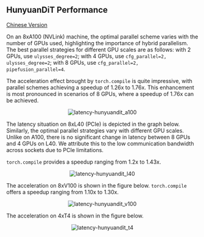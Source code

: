 ## HunyuanDiT Performance
[Chinese Version](./hunyuandit_zh.md)

On an 8xA100 (NVLink) machine, the optimal parallel scheme varies with the number of GPUs used, highlighting the importance of hybrid parallelism. The best parallel strategies for different GPU scales are as follows: with 2 GPUs, use `ulysses_degree=2`; with 4 GPUs, use `cfg_parallel=2, ulysses_degree=2`; with 8 GPUs, use `cfg_parallel=2, pipefusion_parallel=4`.

The acceleration effect brought by `torch.compile` is quite impressive, with parallel schemes achieving a speedup of 1.26x to 1.76x. This enhancement is most pronounced in scenarios of 8 GPUs, where a speedup of 1.76x can be achieved.

<div align="center">
    <img src="https://raw.githubusercontent.com/xdit-project/xdit_assets/main/performance/hunuyuandit/A100-HunyuanDiT.png" 
    alt="latency-hunyuandit_a100">
</div>

The latency situation on 8xL40 (PCIe) is depicted in the graph below. Similarly, the optimal parallel strategies vary with different GPU scales.
Unlike on A100, there is no significant change in latency between 8 GPUs and 4 GPUs on L40. We attribute this to the low communication bandwidth across sockets due to PCIe limitations.

`torch.compile` provides a speedup ranging from 1.2x to 1.43x.

<div align="center">
    <img src="https://raw.githubusercontent.com/xdit-project/xdit_assets/main/performance/hunuyuandit/L40-HunyuanDiT.png" 
    alt="latency-hunyuandit_l40">
</div>


The acceleration on 8xV100 is shown in the figure below.
`torch.compile` offers a speedup ranging from 1.10x to 1.30x.

<div align="center">
    <img src="https://raw.githubusercontent.com/xdit-project/xdit_assets/main/performance/hunuyuandit/V100-HunyuanDiT.png" 
    alt="latency-hunyuandit_v100">
</div>

The acceleration on 4xT4 is shown in the figure below.

<div align="center">
    <img src="https://raw.githubusercontent.com/xdit-project/xdit_assets/main/performance/hunuyuandit/T4-HunyuanDiT.png" 
    alt="latency-hunyuandit_t4">
</div>
